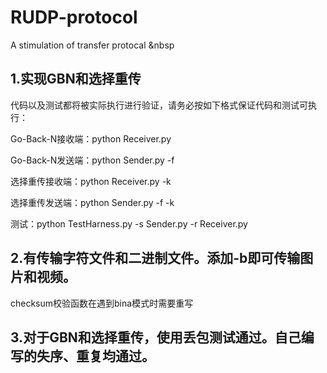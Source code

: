 # RUDP-protocol
A stimulation of transfer protocal
&nbsp

## 1.实现GBN和选择重传

代码以及测试都将被实际执行进行验证，请务必按如下格式保证代码和测试可执行：

Go-Back-N接收端：python Receiver.py

Go-Back-N发送端：python Sender.py -f <file name>

选择重传接收端：python Receiver.py -k

选择重传发送端：python Sender.py -f <file name> -k

测试：python TestHarness.py -s Sender.py -r Receiver.py


## 2.有传输字符文件和二进制文件。添加-b即可传输图片和视频。

checksum校验函数在遇到bina模式时需要重写

## 3.对于GBN和选择重传，使用丢包测试通过。自己编写的失序、重复均通过。
